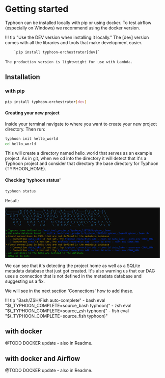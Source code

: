 # Getting started

Typhoon can be installed locally with pip or using docker. To test airflow (especially on Windows) we recommend using the docker version. 

!!! tip "Use the DEV version when installing it locally."
    The [dev] version comes with all the libraries and tools that make development easier.

        `pip install typhoon-orchestrator[dev]`

    The production version is lightweight for use with Lambda.


## Installation

### with pip 

```bash
pip install typhoon-orchestrator[dev]
```

#### Creating your new project

Inside your terminal navigate to where you want to create your new project directory. Then run:

```bash 
typhoon init hello_world
cd hello_world
```

This will create a directory named hello_world that serves as an example project. As in git, when we cd into the directory it will detect that it's a Typhoon project and consider that directory the base directory for Typhoon (TYPHOON_HOME).

#### Checking 'typhoon status'


```bash
typhoon status
```

Result:

<img src="img/Screenshot 2021-07-17 192117.png">

We can see that it's detecting the project home as well as a SQLite metadata database that just got created. It's also warning us that our DAG uses a connection that is not defined in the metadata database and suggesting us a fix.

We will see in the next section 'Connections' how to add these. 

!!! tip "Bash/ZSH/Fish auto-complete" 
    - bash eval "$(_TYPHOON_COMPLETE=source_bash typhoon)"
    - zsh eval "$(_TYPHOON_COMPLETE=source_zsh typhoon)"
    - fish eval "$(_TYPHOON_COMPLETE=source_fish typhoon)"

## with docker

@TODO DOCKER update - also in Readme.


## with docker and Airflow

@TODO DOCKER update - also in Readme.